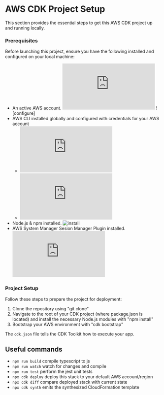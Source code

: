 # AWS CDK Project Setup

This section provides the essential steps to get this AWS CDK project up and running locally.


### Prerequisites

Before launching this project, ensure you have the following installed and configured on your local machine:

- An active AWS account. ![install](https://docs.aws.amazon.com/cli/latest/userguide/getting-started-install.html) ![configure]
- AWS CLI installed globally and configured with credentials for your AWS account
    - ![install](https://docs.aws.amazon.com/cli/latest/userguide/getting-started-install.html)
    - ![configure](https://docs.aws.amazon.com/cli/latest/userguide/cli-chap-configure.html)
- Node.js & npm installed. ![install](https://nodejs.org/en/download/)
- AWS System Manager Sesion Manager Plugin installed. ![install](https://docs.aws.amazon.com/systems-manager/latest/userguide/session-manager-working-with-install-plugin.html)


### Project Setup

Follow these steps to prepare the project for deployment:

1. Clone the repository using "git clone"
2. Navigate to the root of your CDK project (where package.json is located) and install the necessary Node.js modules with "npm install"
3. Bootstrap your AWS environment with "cdk bootstrap"


The `cdk.json` file tells the CDK Toolkit how to execute your app.

## Useful commands

* `npm run build`   compile typescript to js
* `npm run watch`   watch for changes and compile
* `npm run test`    perform the jest unit tests
* `npx cdk deploy`  deploy this stack to your default AWS account/region
* `npx cdk diff`    compare deployed stack with current state
* `npx cdk synth`   emits the synthesized CloudFormation template
